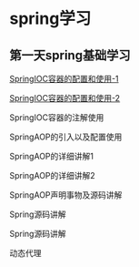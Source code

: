 # spring学习

## 第一天spring基础学习

[SpringIOC容器的配置和使用-1](https://github.com/sanzhixiong19860117/studySpring/tree/master/day02)

[SpringIOC容器的配置和使用-2](https://github.com/sanzhixiong19860117/studySpring/tree/master/day03)

SpringIOC容器的注解使用

SpringAOP的引入以及配置使用

SpringAOP的详细讲解1

SpringAOP的详细讲解2

SpringAOP声明事物及源码讲解

Spring源码讲解

Spring源码讲解

动态代理

